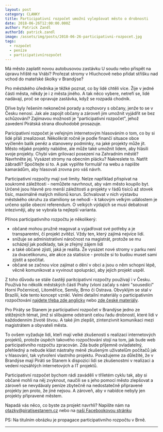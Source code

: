 ```yaml
---
layout: post
category: CLANKY
title: Participativní rozpočet umožní vylepšovat město o drobnosti
date: 2018-06-26T12:00:00.000Z
author: Patrick Zandl
authorId: patrick.zandl
image: /assets/img/posts/2018-06-26-participativni-rozpocet.jpg
tags:
  - rozpočet
  - peníze
  - participativnírozpočet
---
```

Má město zaplatit novou autobusovou zastávku U soudu nebo přispět na úpravu hřiště na Vrábí? Prořezat stromy v Hluchcově nebo přidat stříšku nad vchod do mateřské školky v Brandýse?

Pro městského úředníka je těžké poznat, co by lidé chtěli více. Žije v jedné části města, někdy je i z města jiného. A tak něco vybere, netrefí se, lidé nadávají, proč se opravuje zastávka, když se rozpadá chodník.

Dříve byly řešením nekonečné porady a rozhovory s občany, jenže to se v Česku nenosí. Jak ale zapojit občany a zároveň jim umožnit vyjádřit se bez schůzování? Zajímavou možností je "participativní rozpočet", jehož zavedení Pirátská strana dlouhodobě prosazuje.

Paricipativní rozpočet je veřejným internetovým hlasováním o tom, co by si lidé přáli zrealizovat. Několikrát ročně je podle finančí situace obce vyčleněn balík peněz a stanoveny podmínky, na jaké projekty může jít. Město nějaké projekty nabídne, ale může také umožnit lidem, aby hlásili svoje projekty. Chybí vám grilovací posezení na Zahradním městě? Navrhněte jej. Vysázet stromy na obecním plácku? Nakreslete to. Natřít zábradlí? Spočítejte si to. A pak vyplňte formulář na webu a napište kamarádům, aby hlasovali zrovna pro váš návrh.

Participativní rozpočty mají své limity. Nelze například přispívat na soukromé záležitosti - nemůžete navrhnout, aby vám město koupilo byt. Určené jsou hlavně pro menší záležitosti a projekty v řádů tisíců až stovek tisíc, maximálně malých milionů korun. Schvalovat v nich výstavbu městského okruhu za stamiliony se nehodí - k takovým velkým událostem je určeno spíše obecní referendum. O velkých výdajích se musí debatovat intezivněji, aby se vybrala ta nejlepší varianta.

Přínos participativního rozpočtu je několikerý:

* občané mohou pružně reagovat a vyjadřovat své potřeby a je transparentní, čí projekt zvítězí. Vždy ten, který zajímá nejvíce lidí.
* snižuje se administrativní náročnost na magistrát, protože se mu scházejí jak podklady, tak je zřejmý zájem lidí
* a také občané zjistí, jaká je realita. Že vysázet nové stromy v parku není za dvacetikorunu, ale akce za statisíce - protože si to budou muset sami zjistit a spočítat.
* občané se začnou více zajímat o dění v obci a jsou o něm schopni lépě, věcně komunikovat a vyvinout spolupráci, aby jejich projekt uspěl.

Z toho důvodu se stále častěji paritcipativní rozpočty používají i v Česku. Používá ho několik městských částí Prahy (vloni začaly s námi "sousedící" Horní Počernice), Litoměřice, Semily, Brno či Ostrava. Obvyklým se stal v Brazílii, kde tento koncept vznikl. Velmi detailní materiály o participativním rozpočtování [najdete třeba zde anglicky][pdf] nebo [zde české materiály][pdf2].

Pro Piráty se Stanem je participativní rozpočet v Brandýse jedno ze stěžejních témat, jímž si slibujeme odstranit celou řadu drobností, které lidi v každodenním životě štvou. A také jím zlepšit, zintenzivnit komunikaci mezi magistrátem a obyvateli města.  

To ovšem vyžaduje lidi, kteří mají velké zkušenosti s realizací internetových projektů, protože úspěch takového rozpočtování stojí na tom, jak bude web participativního rozpočtu zpracován. Zda bude příjemně ovladatelný, přehledný a nebude klást nástrahy méně zkušeným uživatelům počítačů jak v hlasování, tak vytvoření vlastního projektu. Považujeme za důležité, že v Brandýse mají Piráti se Stanem k dispozici lidi se zkušenostmi v realizaci a vedení rozsáhlých internetových a IT projektů.

Participativní rozpočet bychom rádi zaváděli v tříletém cyklu tak, aby si občané mohli na něj zvyknout, naučili se s jeho pomocí město zlepšovat a zároveň se nevydávaly peníze zbytečně na nedostatečně připravené projekty jen proto, že jiné nejsou. A zároveň, aby v nabídce nebyly jen projekty připravené městem.   

Napadá vás něco, co byste za projekt navrhli? Napište nám na otazky@piratisestanem.cz nebo na [naši Facebookovou stránku](https://www.facebook.com/piratibrandysboleslav/)

PS: Na titulním obrázku je propagace participativního rozpočtu v Brně. 

[pdf]: http://www.piratisestanem.cz/assets/img/download/ParticipatoryBudgeting.pdf
[pdf2]: http://www.participativnirozpocet.cz/sites/default/files/Přiručka-participativniho-rozpočtu.pdf
- - -
